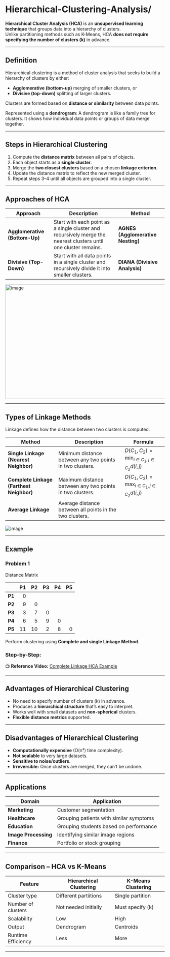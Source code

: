 # Hierarchical-Clustering-Analysis/


**Hierarchical Cluster Analysis (HCA)** is an **unsupervised learning technique** that groups data into a hierarchy of clusters.  
Unlike partitioning methods such as K-Means, HCA **does not require specifying the number of clusters (k)** in advance.

---

## Definition

Hierarchical clustering is a method of cluster analysis that seeks to build a hierarchy of clusters by either:
- **Agglomerative (bottom-up)** merging of smaller clusters, or
- **Divisive (top-down)** splitting of larger clusters.

Clusters are formed based on **distance or similarity** between data points.

Represented using a **dendrogram**:
A dendrogram is like a family tree for clusters. It shows how individual data points or groups of data merge together.

---

## Steps in Hierarchical Clustering

1. Compute the **distance matrix** between all pairs of objects.
2. Each object starts as a **single cluster**.
3. Merge the **two closest clusters** based on a chosen **linkage criterion**.
4. Update the distance matrix to reflect the new merged cluster.
5. Repeat steps 3–4 until all objects are grouped into a single cluster.

---

## Approaches of HCA

| Approach | Description | Method |
|-----------|--------------|---------|
| **Agglomerative (Bottom-Up)** | Start with each point as a single cluster and recursively merge the nearest clusters until one cluster remains. | **AGNES (Agglomerative Nesting)** |
| **Divisive (Top-Down)** | Start with all data points in a single cluster and recursively divide it into smaller clusters. | **DIANA (Divisive Analysis)** |
<img width="660" height="360" alt="image" src="https://github.com/user-attachments/assets/7f03c7ca-b580-4f5f-9ccd-9c096949b880" />

---

## Types of Linkage Methods

Linkage defines how the distance between two clusters is computed.

| Method | Description | Formula |
|---------|--------------|----------|
| **Single Linkage (Nearest Neighbor)** | Minimum distance between any two points in two clusters. | $D(C_1, C_2) = \min_{i \in C_1, j \in C_2} d(i, j)$ |
| **Complete Linkage (Farthest Neighbor)** | Maximum distance between any two points in two clusters. | $D(C_1, C_2) = \max_{i \in C_1, j \in C_2} d(i, j)$ |
| **Average Linkage** | Average distance between all points in the two clusters. |  |

![image](https://github.com/user-attachments/assets/a3f77b15-c862-4ee9-ad5e-e9d9e767f5b1)

---


## Example 

### Problem 1 

Distance Matrix

|   | P1 | P2 | P3 | P4 | P5 |
|:-:|---:|---:|---:|---:|---:|
| **P1** | 0 |   |   |   |   |
| **P2** | 9 | 0 |   |   |   |
| **P3** | 3 | 7 | 0 |   |   |
| **P4** | 6 | 5 | 9 | 0 |   |
| **P5** | 11 | 10 | 2 | 8 | 0 |

Perform clustering using **Complete and single Linkage Method**.

### Step-by-Step:



📺 **Reference Video:** [Complete Linkage HCA Example](https://www.youtube.com/watch?v=JeY9P-Vw9hg)



---

## Advantages of Hierarchical Clustering

* No need to specify number of clusters (k) in advance.
* Produces a **hierarchical structure** that’s easy to interpret.
* Works well with small datasets and **non-spherical** clusters.
* **Flexible distance metrics** supported.

---

## Disadvantages of Hierarchical Clustering

* **Computationally expensive** (O(n³) time complexity).
* **Not scalable** to very large datasets.
* **Sensitive to noise/outliers**.
* **Irreversible:** Once clusters are merged, they can’t be undone.

---

## Applications

| Domain               | Application                             |
| -------------------- | --------------------------------------- |
| **Marketing**        | Customer segmentation                   |
| **Healthcare**       | Grouping patients with similar symptoms |
| **Education**        | Grouping students based on performance  |
| **Image Processing** | Identifying similar image regions       |
| **Finance**          | Portfolio or stock grouping             |

---

## Comparison – HCA vs K-Means

| Feature            | Hierarchical Clustering | K-Means Clustering        |
| ------------------ | ----------------------- | ------------------------- |
| Cluster type       | Different partiitions   | Single partition          |
| Number of clusters | Not needed initially    | Must specify (k)          |
| Scalability        | Low                     | High                      |
| Output             | Dendrogram              | Centroids                 |
| Runtime Efficiency | Less                    | More                      |

---
